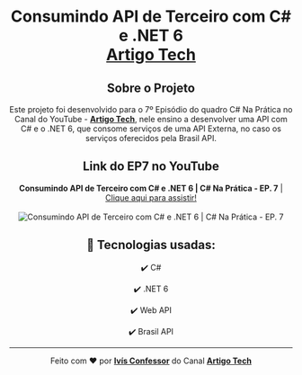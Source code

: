 <h1 align="center">
    Consumindo API de Terceiro com C# e .NET 6
    <br />
    <strong><a href="https://youtube.com/artigotech?sub_confirmation=1">Artigo Tech</a></strong>
</h1>

<div align="center">

## Sobre o Projeto

<p>
    Este projeto foi desenvolvido para o 7º Episódio do quadro C# Na Prática no Canal do YouTube - <strong><a href="https://www.youtube.com/channel/UCHeVeHuy4m3HorYWirak2dg">Artigo Tech</a></strong>,
    nele ensino a desenvolver uma API com C# e o .NET 6, que consome serviços
    de uma API Externa, no caso os serviços oferecidos pela Brasil API.
    <br />
</p>

</div>

<div align="center">

## Link do EP7 no YouTube

<p>
    <strong>Consumindo API de Terceiro com C# e .NET 6 | C# Na Prática - EP. 7</strong> | <a href="https://www.youtube.com/watch?v=MYPMNnXlc7A">Clique aqui para assistir!</a>
    <br />
    <br />
    <img 
        src="https://i.ytimg.com/vi/MYPMNnXlc7A/maxresdefault.jpg" 
        alt="Consumindo API de Terceiro com C# e .NET 6 | C# Na Prática - EP. 7"
    />
</p>

</div>

<div align="center">

## 🚀 Tecnologias usadas:

✔️ C#

✔️ .NET 6

✔️ Web API

✔️ Brasil API

</div>

<hr />

<div align="center">
    Feito com <span role="img" aria-label="coração">❤️</span> por <strong><a href="https://github.com/ivisconfessor">Ivís Confessor</a></strong> 
    do Canal <strong><a href="https://youtube.com/artigotech?sub_confirmation=1">Artigo Tech</a></strong>
</div>